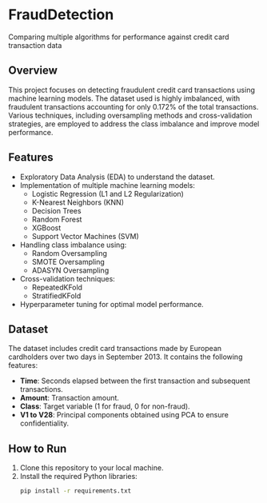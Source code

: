 # FraudDetection
Comparing multiple algorithms for performance against credit card transaction data

## Overview
This project focuses on detecting fraudulent credit card transactions using machine learning models. The dataset used is highly imbalanced, with fraudulent transactions accounting for only 0.172% of the total transactions. Various techniques, including oversampling methods and cross-validation strategies, are employed to address the class imbalance and improve model performance.

## Features
- Exploratory Data Analysis (EDA) to understand the dataset.
- Implementation of multiple machine learning models:
  - Logistic Regression (L1 and L2 Regularization)
  - K-Nearest Neighbors (KNN)
  - Decision Trees
  - Random Forest
  - XGBoost
  - Support Vector Machines (SVM)
- Handling class imbalance using:
  - Random Oversampling
  - SMOTE Oversampling
  - ADASYN Oversampling
- Cross-validation techniques:
  - RepeatedKFold
  - StratifiedKFold
- Hyperparameter tuning for optimal model performance.

## Dataset
The dataset includes credit card transactions made by European cardholders over two days in September 2013. It contains the following features:
- **Time**: Seconds elapsed between the first transaction and subsequent transactions.
- **Amount**: Transaction amount.
- **Class**: Target variable (1 for fraud, 0 for non-fraud).
- **V1 to V28**: Principal components obtained using PCA to ensure confidentiality.

## How to Run
1. Clone this repository to your local machine.
2. Install the required Python libraries:
   ```bash
   pip install -r requirements.txt